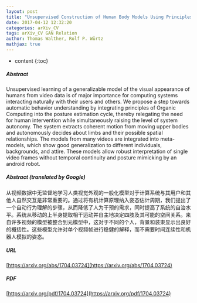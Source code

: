 ```yaml
---
layout: post
title: "Unsupervised Construction of Human Body Models Using Principles of Organic Computing"
date: 2017-04-12 12:32:20
categories: arXiv_CV
tags: arXiv_CV GAN Relation
author: Thomas Walther, Rolf P. Würtz
mathjax: true
---
```


* content
{:toc}

##### Abstract
Unsupervised learning of a generalizable model of the visual appearance of humans from video data is of major importance for computing systems interacting naturally with their users and others. We propose a step towards automatic behavior understanding by integrating principles of Organic Computing into the posture estimation cycle, thereby relegating the need for human intervention while simultaneously raising the level of system autonomy. The system extracts coherent motion from moving upper bodies and autonomously decides about limbs and their possible spatial relationships. The models from many videos are integrated into meta-models, which show good generalization to different individuals, backgrounds, and attire. These models allow robust interpretation of single video frames without temporal continuity and posture mimicking by an android robot.

##### Abstract (translated by Google)
从视频数据中无监督地学习人类视觉外观的一般化模型对于计算系统与其用户和其他人自然交互是非常重要的。通过将有机计算原理纳入姿态估计周期，我们提出了一个自动行为理解的步骤，从而降低了人为干预的需求，同时提高了系统的自治水平。系统从移动的上半身提取相干运动并自主地决定四肢及其可能的空间关系。来自许多视频的模型被整合到元模型中，这对于不同的个人，背景和装束显示出良好的概括性。这些模型允许对单个视频帧进行稳健的解释，而不需要时间连续性和机器人模拟的姿态。

##### URL
[https://arxiv.org/abs/1704.03724](https://arxiv.org/abs/1704.03724)

##### PDF
[https://arxiv.org/pdf/1704.03724](https://arxiv.org/pdf/1704.03724)

